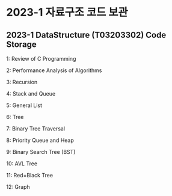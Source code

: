 # 2023-1 자료구조 코드 보관

## 2023-1 DataStructure (T03203302) Code Storage

1: Review of C Programming 

2: Performance Analysis of Algorithms

3: Recursion

4: Stack and Queue

5: General List

6: Tree

7: Binary Tree Traversal

8: Priority Queue and Heap

9: Binary Search Tree (BST)

10: AVL Tree

11: Red=Black Tree

12: Graph
